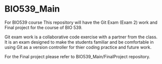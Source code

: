 # BIO539_Main
For BIO539 course
This repository will have the Git Exam (Exam 2) work and Final project for the course of BIO 539. 

Git exam work is a collaborative code exercise with a partner from the class. It is an exam designed to make the
students familiar and be comfortable in using Git as a version controller for thier coding practice and future work.

For the Final project please refer to BIO539_Main/FinalProject repository. 

